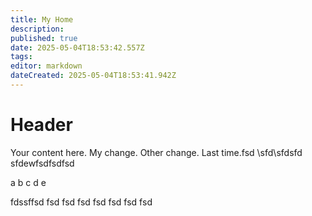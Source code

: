 ```yaml
---
title: My Home
description: 
published: true
date: 2025-05-04T18:53:42.557Z
tags: 
editor: markdown
dateCreated: 2025-05-04T18:53:41.942Z
---
```


# Header
Your content here. My change. Other change.
Last time.fsd
\sfd\sfdsfd
sfdewfsdfsdfsd

a
b
c
d
e

fdssffsd
fsd
fsd
fsd
fsd
fsd
fsd
fsd
